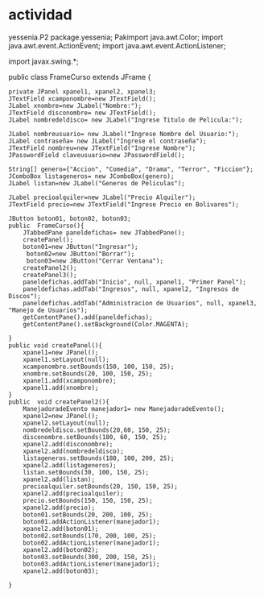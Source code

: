 actividad
=========

yessenia.P2
package.yessenia;
Pakimport java.awt.Color;
import java.awt.event.ActionEvent;
import java.awt.event.ActionListener;

import javax.swing.*;

public class FrameCurso extends JFrame  {
	
	private JPanel xpanel1, xpanel2, xpanel3;
	JTextField xcamponombre=new JTextField();
	JLabel xnombre=new JLabel("Nombre:");	
	JTextField disconombre= new JTextField();
	JLabel nombredeldisco= new JLabel("Ingrese Titulo de Pelicula:");
	
	JLabel nombreusuario= new JLabel("Ingrese Nombre del Usuario:");
	JLabel contraseña= new JLabel("Ingrese el contraseña");
	JTextField nombreu=new JTextField("Ingrese Nombre");
	JPasswordField claveusuario=new JPasswordField();
	
	String[] genero={"Accion", "Comedia", "Drama", "Terror", "Ficcion"};
	JComboBox listageneros= new JComboBox(genero);
	JLabel listan=new JLabel("Generos de Peliculas");
	
	JLabel precioalquiler=new JLabel("Precio Alquiler");
	JTextField precio=new JTextField("Ingrese Precio en Bolivares");
	
	JButton boton01, boton02, boton03;	
	public  FrameCurso(){		
		JTabbedPane paneldefichas= new JTabbedPane();
		createPanel();
		boton01=new JButton("Ingresar");
		 boton02=new JButton("Borrar");
		 boton03=new JButton("Cerrar Ventana");
		createPanel2();
		createPanel3();
		paneldefichas.addTab("Inicio", null, xpanel1, "Primer Panel");
		paneldefichas.addTab("Ingresos", null, xpanel2, "Ingresos de Discos");
		paneldefichas.addTab("Administracion de Usuarios", null, xpanel3, "Manejo de Usuarios");
		getContentPane().add(paneldefichas);
		getContentPane().setBackground(Color.MAGENTA);	 
		
	}
	public void createPanel(){
		xpanel1=new JPanel();
		xpanel1.setLayout(null);
		xcamponombre.setBounds(150, 100, 150, 25);
		xnombre.setBounds(20, 100, 150, 25);
		xpanel1.add(xcamponombre);
		xpanel1.add(xnombre);		
	}
	public  void createPanel2(){
		ManejadoradeEvento manejador1= new ManejadoradeEvento();
		xpanel2=new JPanel();
		xpanel2.setLayout(null);
		nombredeldisco.setBounds(20,60, 150, 25);
		disconombre.setBounds(180, 60, 150, 25);
		xpanel2.add(disconombre);
		xpanel2.add(nombredeldisco);
		listageneros.setBounds(180, 100, 200, 25);
		xpanel2.add(listageneros);
		listan.setBounds(30, 100, 150, 25);
		xpanel2.add(listan);
		precioalquiler.setBounds(20, 150, 150, 25);
		xpanel2.add(precioalquiler);
		precio.setBounds(150, 150, 150, 25);
		xpanel2.add(precio);
		boton01.setBounds(20, 200, 100, 25);
		boton01.addActionListener(manejador1);
		xpanel2.add(boton01);
		boton02.setBounds(170, 200, 100, 25);
		boton02.addActionListener(manejador1);
		xpanel2.add(boton02);
		boton03.setBounds(300, 200, 150, 25);
		boton03.addActionListener(manejador1);
		xpanel2.add(boton03);
		
	}
